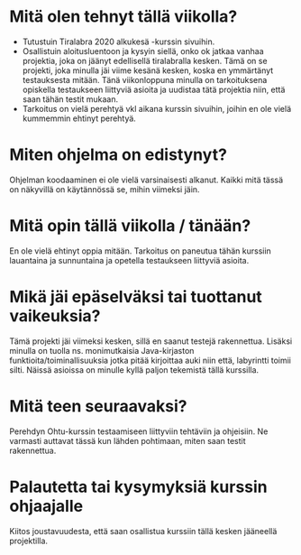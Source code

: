 # Mitä olen tehnyt tällä viikolla?  
* Tutustuin Tiralabra 2020 alkukesä -kurssin sivuihin. 
* Osallistuin aloitusluentoon ja kysyin siellä, onko ok jatkaa vanhaa projektia, joka on jäänyt edellisellä tiralabralla kesken. Tämä on se projekti, joka minulla jäi viime kesänä kesken, koska en ymmärtänyt testauksesta mitään. Tänä viikonloppuna minulla on tarkoituksena opiskella testaukseen liittyviä asioita ja uudistaa tätä projektia niin, että saan tähän testit mukaan. 
* Tarkoitus on vielä perehtyä vkl aikana kurssin sivuihin, joihin en ole vielä kummemmin ehtinyt perehtyä.

# Miten ohjelma on edistynyt?  
Ohjelman koodaaminen ei ole vielä varsinaisesti alkanut. Kaikki mitä tässä on näkyvillä on käytännössä se, mihin viimeksi jäin.

# Mitä opin tällä viikolla / tänään?  
En ole vielä ehtinyt oppia mitään. Tarkoitus on paneutua tähän kurssiin lauantaina ja sunnuntaina ja opetella testaukseen liittyviä asioita. 

# Mikä jäi epäselväksi tai tuottanut vaikeuksia?   
Tämä projekti jäi viimeksi kesken, sillä en saanut testejä rakennettua. Lisäksi minulla on tuolla ns. monimutkaisia Java-kirjaston funktioita/toiminallisuuksia jotka pitää kirjoittaa auki niin että, labyrintti toimii silti. Näissä asioissa on minulle kyllä paljon tekemistä tällä kurssilla. 

# Mitä teen seuraavaksi?  
Perehdyn Ohtu-kurssin testaamiseen liittyviin tehtäviin ja ohjeisiin. Ne varmasti auttavat tässä kun lähden pohtimaan,  miten saan testit rakennettua. 

# Palautetta tai kysymyksiä kurssin ohjaajalle
Kiitos joustavuudesta, että saan osallistua kurssiin tällä kesken jääneellä projektilla. 
